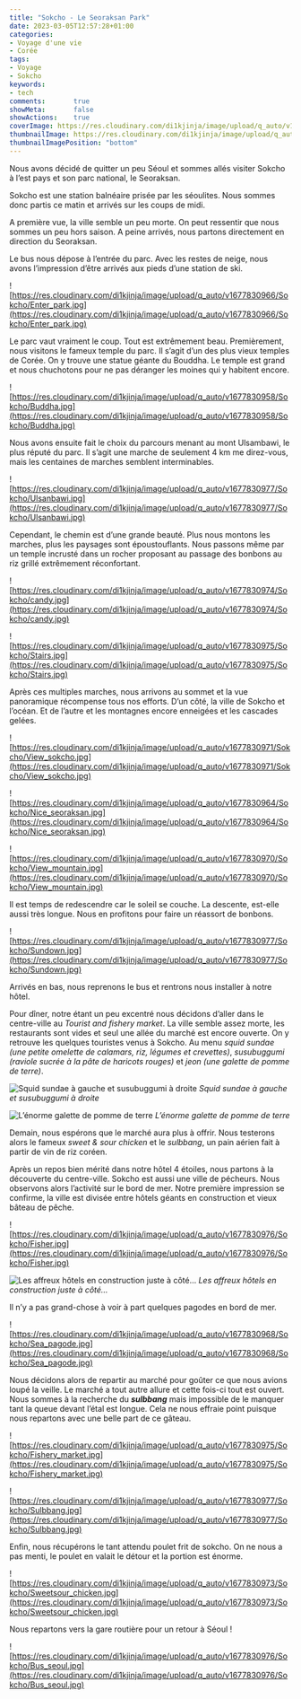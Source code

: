 ```yaml
---
title: "Sokcho - Le Seoraksan Park"
date: 2023-03-05T12:57:28+01:00
categories:
- Voyage d'une vie
- Corée
tags:
- Voyage
- Sokcho
keywords:
- tech
comments:       true
showMeta:       false
showActions:    true
coverImage: https://res.cloudinary.com/di1kjinja/image/upload/q_auto/v1677830964/Sokcho/Nice_seoraksan.jpg
thumbnailImage: https://res.cloudinary.com/di1kjinja/image/upload/q_auto/v1677830964/Sokcho/Nice_seoraksan.jpg
thumbnailImagePosition: "bottom"
---
```

Nous avons décidé de quitter un peu Séoul et sommes allés visiter Sokcho à l’est pays et son parc national, le Seoraksan. 

Sokcho est une station balnéaire prisée par les séoulites. Nous sommes donc partis ce matin et arrivés sur les coups de midi. 

A première vue, la ville semble un peu morte. On peut ressentir que nous sommes un peu hors saison. A peine arrivés, nous partons directement en direction du Seoraksan. 

Le bus nous dépose à l’entrée du parc. Avec les restes de neige, nous avons l’impression d’être arrivés aux pieds d’une station de ski. 

![https://res.cloudinary.com/di1kjinja/image/upload/q_auto/v1677830966/Sokcho/Enter_park.jpg](https://res.cloudinary.com/di1kjinja/image/upload/q_auto/v1677830966/Sokcho/Enter_park.jpg)

Le parc vaut vraiment le coup. Tout est extrêmement beau. Premièrement, nous visitons le fameux temple du parc. Il s’agit d’un des plus vieux temples de Corée. On y trouve une statue géante du Bouddha. Le temple est grand et nous chuchotons pour ne pas déranger les moines qui y habitent encore. 

![https://res.cloudinary.com/di1kjinja/image/upload/q_auto/v1677830958/Sokcho/Buddha.jpg](https://res.cloudinary.com/di1kjinja/image/upload/q_auto/v1677830958/Sokcho/Buddha.jpg)

Nous avons ensuite fait le choix du parcours menant au mont Ulsambawi, le plus réputé du parc. Il s’agit une marche de seulement 4 km me direz-vous, mais les centaines de marches semblent interminables. 

![https://res.cloudinary.com/di1kjinja/image/upload/q_auto/v1677830977/Sokcho/Ulsanbawi.jpg](https://res.cloudinary.com/di1kjinja/image/upload/q_auto/v1677830977/Sokcho/Ulsanbawi.jpg)

Cependant, le chemin est d’une grande beauté. Plus nous montons les marches, plus les paysages sont époustouflants. Nous passons même par un temple incrusté dans un rocher proposant au passage des bonbons au riz grillé extrêmement réconfortant. 

![https://res.cloudinary.com/di1kjinja/image/upload/q_auto/v1677830974/Sokcho/candy.jpg](https://res.cloudinary.com/di1kjinja/image/upload/q_auto/v1677830974/Sokcho/candy.jpg)

![https://res.cloudinary.com/di1kjinja/image/upload/q_auto/v1677830975/Sokcho/Stairs.jpg](https://res.cloudinary.com/di1kjinja/image/upload/q_auto/v1677830975/Sokcho/Stairs.jpg)

Après ces multiples marches, nous arrivons au sommet et la vue panoramique récompense tous nos efforts. D’un côté, la ville de Sokcho et l’océan. Et de l’autre et les montagnes encore enneigées et les cascades gelées. 

![https://res.cloudinary.com/di1kjinja/image/upload/q_auto/v1677830971/Sokcho/View_sokcho.jpg](https://res.cloudinary.com/di1kjinja/image/upload/q_auto/v1677830971/Sokcho/View_sokcho.jpg)

![https://res.cloudinary.com/di1kjinja/image/upload/q_auto/v1677830964/Sokcho/Nice_seoraksan.jpg](https://res.cloudinary.com/di1kjinja/image/upload/q_auto/v1677830964/Sokcho/Nice_seoraksan.jpg)

![https://res.cloudinary.com/di1kjinja/image/upload/q_auto/v1677830970/Sokcho/View_mountain.jpg](https://res.cloudinary.com/di1kjinja/image/upload/q_auto/v1677830970/Sokcho/View_mountain.jpg)

Il est temps de redescendre car le soleil se couche. La descente, est-elle aussi très longue. Nous en profitons pour faire un réassort de bonbons. 

![https://res.cloudinary.com/di1kjinja/image/upload/q_auto/v1677830977/Sokcho/Sundown.jpg](https://res.cloudinary.com/di1kjinja/image/upload/q_auto/v1677830977/Sokcho/Sundown.jpg)

Arrivés en bas, nous reprenons le bus et rentrons nous installer à notre hôtel. 

Pour dîner, notre étant un peu excentré nous décidons d’aller dans le centre-ville au *Tourist and fishery market*. La ville semble assez morte, les restaurants sont vides et seul une allée du marché est encore ouverte. On y retrouve les quelques touristes venus à Sokcho. Au menu *squid sundae (une petite omelette de calamars, riz, légumes et crevettes)*, *susubuggumi (raviole sucrée à la pâte de haricots rouges)* et *jeon (une galette de pomme de terre)*. 

![*Squid sundae à gauche et susubuggumi à droite*](https://res.cloudinary.com/di1kjinja/image/upload/q_auto/v1677830976/Sokcho/Squid_sundae.jpg)
*Squid sundae à gauche et susubuggumi à droite*

![*L’énorme galette de pomme de terre*](https://res.cloudinary.com/di1kjinja/image/upload/q_auto/v1677830976/Sokcho/Potatoe_jeon.jpg)
*L’énorme galette de pomme de terre*

Demain, nous espérons que le marché aura plus à offrir. Nous testerons alors le fameux *sweet & sour chicken* et le *sulbbang*, un pain aérien fait à partir de vin de riz coréen. 

Après un repos bien mérité dans notre hôtel 4 étoiles, nous partons à la découverte du centre-ville. Sokcho est aussi une ville de pécheurs. Nous observons alors l’activité sur le bord de mer. Notre première impression se confirme, la ville est divisée entre hôtels géants en construction et vieux bâteau de pêche.  

![https://res.cloudinary.com/di1kjinja/image/upload/q_auto/v1677830976/Sokcho/Fisher.jpg](https://res.cloudinary.com/di1kjinja/image/upload/q_auto/v1677830976/Sokcho/Fisher.jpg)

![*Les affreux hôtels en construction juste à côté…*](https://res.cloudinary.com/di1kjinja/image/upload/q_auto/v1677830963/Sokcho/Ugly_construction.jpg)
*Les affreux hôtels en construction juste à côté…*

Il n’y a pas grand-chose à voir à part quelques pagodes en bord de mer.

![https://res.cloudinary.com/di1kjinja/image/upload/q_auto/v1677830968/Sokcho/Sea_pagode.jpg](https://res.cloudinary.com/di1kjinja/image/upload/q_auto/v1677830968/Sokcho/Sea_pagode.jpg)

Nous décidons alors de repartir au marché pour goûter ce que nous avions loupé la veille. Le marché a tout autre allure et cette fois-ci tout est ouvert. Nous sommes à la recherche du ***********sulbbang*********** mais impossible de le manquer tant la queue devant l’étal est longue. Cela ne nous effraie point puisque nous repartons avec une belle part de ce gâteau. 

![https://res.cloudinary.com/di1kjinja/image/upload/q_auto/v1677830975/Sokcho/Fishery_market.jpg](https://res.cloudinary.com/di1kjinja/image/upload/q_auto/v1677830975/Sokcho/Fishery_market.jpg)

![https://res.cloudinary.com/di1kjinja/image/upload/q_auto/v1677830977/Sokcho/Sulbbang.jpg](https://res.cloudinary.com/di1kjinja/image/upload/q_auto/v1677830977/Sokcho/Sulbbang.jpg)

Enfin, nous récupérons le tant attendu poulet frit de sokcho. On ne nous a pas menti, le poulet en valait le détour et la portion est énorme. 

![https://res.cloudinary.com/di1kjinja/image/upload/q_auto/v1677830973/Sokcho/Sweetsour_chicken.jpg](https://res.cloudinary.com/di1kjinja/image/upload/q_auto/v1677830973/Sokcho/Sweetsour_chicken.jpg)

Nous repartons vers la gare routière pour un retour à Séoul ! 

![https://res.cloudinary.com/di1kjinja/image/upload/q_auto/v1677830976/Sokcho/Bus_seoul.jpg](https://res.cloudinary.com/di1kjinja/image/upload/q_auto/v1677830976/Sokcho/Bus_seoul.jpg)